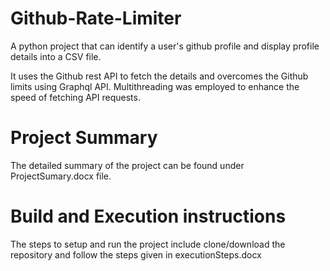 # Github-Rate-Limiter

A python project that can identify a user's github profile and display profile details into a CSV file.

It uses the Github rest API to fetch the details and overcomes the Github limits using Graphql API.
Multithreading was employed to enhance the speed of fetching API requests.

# Project Summary

The detailed summary of the project can be found under ProjectSumary.docx file.

# Build and Execution instructions

The steps to setup and run the project include clone/download the repository and follow the steps given in executionSteps.docx
